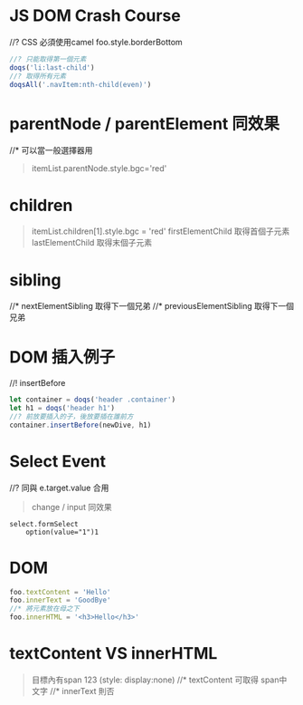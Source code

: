 # JS DOM Crash Course

//? CSS 必須使用camel foo.style.borderBottom

```js
//? 只能取得第一個元素
doqs('li:last-child')
//? 取得所有元素
doqsAll('.navItem:nth-child(even)')
```

# parentNode / parentElement 同效果
//* 可以當一般選擇器用
> itemList.parentNode.style.bgc='red'

# children
> itemList.children[1].style.bgc = 'red'
> firstElementChild 取得首個子元素
> lastElementChild 取得末個子元素

# sibling 
//* nextElementSibling 取得下一個兄弟
//* previousElementSibling 取得下一個兄弟

# DOM 插入例子
//! insertBefore
```js
let container = doqs('header .container')
let h1 = doqs('header h1')
//? 前放要插入的子，後放要插在誰前方
container.insertBefore(newDive, h1) 
```


# Select Event
//? 同與 e.target.value 合用
> change / input 同效果
```pug
select.formSelect
    option(value="1")1
```


# DOM
```js
foo.textContent = 'Hello'
foo.innerText = 'GoodBye'
//* 將元素放在母之下
foo.innerHTML = '<h3>Hello</h3>' 
```
# textContent VS innerHTML
> 目標內有span 123  (style: display:none)
//* textContent 可取得 span中文字
//* innerText 則否